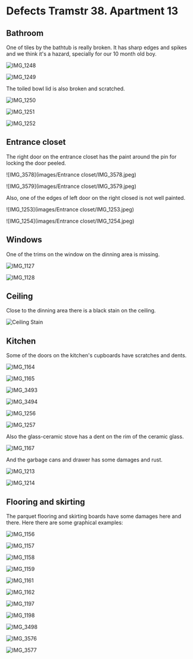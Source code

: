 # Defects Tramstr 38. Apartment 13

## Bathroom

One of tiles by the bathtub is really broken. It has sharp edges and spikes and we think it's a hazard, specially for our 10 month old boy. 

![IMG_1248](images/Bathroom/IMG_1248.jpeg)

![IMG_1249](images/Bathroom/IMG_1249.jpeg)

The toiled bowl lid is also broken and scratched. 

![IMG_1250](images/Bathroom/IMG_1250.jpeg)

![IMG_1251](images/Bathroom/IMG_1251.jpeg)

![IMG_1252](images/Bathroom/IMG_1252.jpeg)

## Entrance closet

The right door on the entrance closet has the paint around the pin for locking the door peeled. 

![IMG_3578](images/Entrance closet/IMG_3578.jpeg)

![IMG_3579](images/Entrance closet/IMG_3579.jpeg)

Also, one of the edges of left door on the right closed is not well painted. 

![IMG_1253](images/Entrance closet/IMG_1253.jpeg)

![IMG_1254](images/Entrance closet/IMG_1254.jpeg)

## Windows

One of the trims on the window on the dinning area is missing. 

![IMG_1127](images/Windows/IMG_1127.jpeg)

![IMG_1128](images/Windows/IMG_1128.jpeg)

## Ceiling

Close to the dinning area there is a black stain on the ceiling. 

![Ceiling Stain](images/Ceiling%20Stain.jpeg)

## Kitchen

Some of the doors on the kitchen's cupboards have scratches and dents. 

![IMG_1164](images/Kitchen/IMG_1164.jpeg)

![IMG_1165](images/Kitchen/IMG_1165.jpeg)

![IMG_3493](images/Kitchen/IMG_3493.jpeg)

![IMG_3494](images/Kitchen/IMG_3494.jpeg)

![IMG_1256](images/Kitchen/IMG_1256.jpeg)

![IMG_1257](images/Kitchen/IMG_1257.jpeg)

Also the glass-ceramic stove has a dent on the rim of the ceramic glass. 

![IMG_1167](images/Kitchen/IMG_1167.jpeg)

And the garbage cans and drawer has some damages and rust. 

![IMG_1213](images/Kitchen/IMG_1213.jpeg)

![IMG_1214](images/Kitchen/IMG_1214.jpeg)

## Flooring and skirting

The parquet flooring and skirting boards have some damages here and there. Here there are some graphical examples: 

![IMG_1156](images/Flooring%20and%20skirting/IMG_1156.jpeg)

![IMG_1157](images/Flooring%20and%20skirting/IMG_1157.jpeg)

![IMG_1158](images/Flooring%20and%20skirting/IMG_1158.jpeg)

![IMG_1159](images/Flooring%20and%20skirting/IMG_1159.jpeg)

![IMG_1161](images/Flooring%20and%20skirting/IMG_1161.jpeg)

![IMG_1162](images/Flooring%20and%20skirting/IMG_1162.jpeg)

![IMG_1197](images/Flooring%20and%20skirting/IMG_1197.jpeg)

![IMG_1198](images/Flooring%20and%20skirting/IMG_1198.jpeg)

![IMG_3498](images/Flooring%20and%20skirting/IMG_3498.jpeg)

![IMG_3576](images/Flooring%20and%20skirting/IMG_3576.jpeg)

![IMG_3577](images/Flooring%20and%20skirting/IMG_3577.jpeg)

